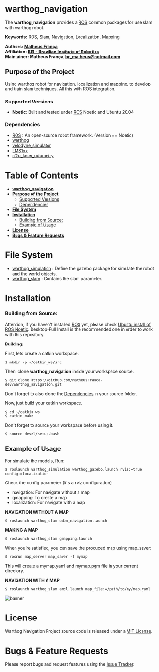 # warthog_navigation

The **warthog_navigation** provides a [ROS] common packages for use slam with warthog robot.

**Keywords:** ROS, Slam, Navigation, Localization, Mapping

**Authors: [Matheus França](https://github.com/MatheusFranca-dev)<br />
Affiliation: [BIR - Brazilian Institute of Robotics](https://github.com/Brazilian-Institute-of-Robotics)<br />
Maintainer: Matheus França, br_matheus@hotmail.com**

## **Purpose of the Project**

Using warthog robot for navigation, localization and mapping, to develop and train slam techniques. All this with ROS integration.

### Supported Versions

- **Noetic**: Built and tested under [ROS] Noetic and Ubuntu 20.04

### Dependencies 
- [ROS] : An open-source robot framework. (Version == Noetic)
- [warthog](https://www.clearpathrobotics.com/assets/guides/kinetic/warthog/WarthogInstallation.html)
- [velodyne_simulator](https://bitbucket.org/DataspeedInc/velodyne_simulator/src/master/)
- [LMS1xx](https://github.com/clearpathrobotics/lms1xx)
- [rf2o_laser_odometry](https://github.com/tianb03/rf2o_laser_odometry)

# **Table of Contents**
- [**warthog_navigation**](#warthog_navigation)
- [**Purpose of the Project**](#purpose-of-the-project)
    - [Supported Versions](#supported-versions)
    - [Dependencies](#dependencies)
- [**File System**](#file-system)
- [**Installation**](#installation)
	- [Building from Source:](#building-from-source)
	- [Example of Usage](#example-of-usage)
- [**License**](#license)
- [**Bugs & Feature Requests**](#bugs--feature-requests)

# **File System**
- [warthog_simulation](https://github.com/MatheusFranca-dev/warthog_navigation/tree/main/warthog_simulation) : Define the gazebo package for simulate the robot and the world objects. 
- [warthog_slam](https://github.com/MatheusFranca-dev/warthog_navigation/tree/main/warthog_slam) : Contains the slam parameter.

# **Installation**

###  Building from Source:

Attention, if you haven't installed [ROS] yet, please check [Ubuntu install of ROS Noetic](http://wiki.ros.org/noetic/Installation/Ubuntu). Desktop-Full Install is the recommended one in order to work with this repository.  

**Building:**

First, lets create a catkin workspace.

    $ mkdir -p ~/catkin_ws/src

Then, clone **warthog_navigation** inside your workspace source.

	$ git clone https://github.com/MatheusFranca-dev/warthog_navigation.git

Don't forget to also clone the [Dependencies](#dependencies) in your source folder.

Now, just build your catkin workspace.

    $ cd ~/catkin_ws
    $ catkin_make

Don't forget to source your workspace before using it.
    
    $ source devel/setup.bash

## Example of Usage

For simulate the models, Run:

	$ roslaunch warthog_simulation warthog_gazebo.launch rviz:=true config:=localization

Check the config parameter (It's a rviz configuration):
    
 - navigation: For navigate without a map
 - gmapping: To create a map
 - localization: For navigate with a map

**NAVIGATION WITHOUT A MAP**

    $ roslaunch warthog_slam odom_navigation.launch                   

**MAKING A MAP**
    
    $ roslaunch warthog_slam gmapping.launch         

When you’re satisfied, you can save the produced map using map_saver:

    $ rosrun map_server map_saver -f mymap

This will create a mymap.yaml and mymap.pgm file in your current directory.       

**NAVIGATION WITH A MAP**

    $ roslaunch warthog_slam amcl.launch map_file:=/path/to/my/map.yaml

![banner](https://github.com/MatheusFranca-dev/warthog_navigation/blob/main/doc_resources/v1-warthog-navigation-2021-04-01.gif)

# **License**

Warthog Navigation Project source code is released under a [MIT License](/LICENSE).

# **Bugs & Feature Requests**

Please report bugs and request features using the [Issue Tracker].

<!-- Hyperlinks -->
[ROS]: https://www.ros.org
[Issue Tracker]: https://github.com/MatheusFranca-dev/warthog_navigation/issues